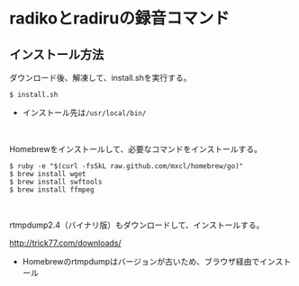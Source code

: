 radikoとradiruの録音コマンド
=========================

インストール方法
-------------

ダウンロード後、解凍して、install.shを実行する。

	$ install.sh

* インストール先は`/usr/local/bin/`

<br />

Homebrewをインストールして、必要なコマンドをインストールする。

	$ ruby -e "$(curl -fsSkL raw.github.com/mxcl/homebrew/go)"
	$ brew install wget
	$ brew install swftools
	$ brew install ffmpeg

<br />

rtmpdump2.4（バイナリ版）もダウンロードして、インストールする。

http://trick77.com/downloads/

* Homebrewのrtmpdumpはバージョンが古いため、ブラウザ経由でインストール
